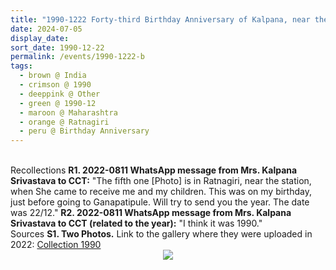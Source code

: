 ```yaml
---
title: "1990-1222 Forty-third Birthday Anniversary of Kalpana, near the Railway Station, Ratnāgirī, Maharashtra, India"
date: 2024-07-05
display_date: 
sort_date: 1990-12-22
permalink: /events/1990-1222-b
tags:
  - brown @ India
  - crimson @ 1990
  - deeppink @ Other
  - green @ 1990-12
  - maroon @ Maharashtra
  - orange @ Ratnagiri
  - peru @ Birthday Anniversary
---
```


<br>

<wave-list>
  <list-title color="DarkSeaGreen" width="65"> Recollections</list-title>
  <list-item color="BlanchedAlmond"  width="280"><b>R1. 2022-0811 WhatsApp message from Mrs. Kalpana Srivastava to CCT:</b> "The fifth one [Photo] is in Ratnagiri, near the station, when She came to receive me and my children. This was on my birthday, just before going to Ganapatipule. Will try to send you the year. The date was 22/12."</list-item>
  <list-item color="Lavender"  width="280"><b>R2. 2022-0811 WhatsApp message from Mrs. Kalpana Srivastava to CCT (related to the year):</b> "I think it was 1990."</list-item>  
</wave-list>

<br>

<wave-list>
  <list-title color="DarkSeaGreen" width="40">Sources</list-title>
  <list-item color="BlanchedAlmond"  width="280"><b>S1. Two Photos.</b> Link to the gallery where they were uploaded in 2022:  <a href="https://eternalmoments.smugmug.com/Collections/Mrs-Kalpana-Srivastava-Collection/1990/">Collection 1990</a></list-item>
</wave-list>

<div style="text-align: center"><img src="https://pub-bcc3cbe9b1e94ba1ac28915f7a3900fa.r2.dev/1990-1222_Forty-third_Birthday_Anniversary_of_Kalpana_near_the_Railway_Station_Ratnagiri_Maharashtra_India_01_(Mrs._Kalpana_Srivastava_Collection).jpg" /></div>